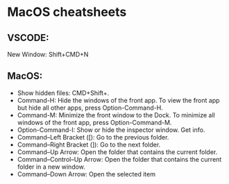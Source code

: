 # MacOS cheatsheets

## VSCODE:
New Window: Shift+CMD+N

## MacOS:
- Show hidden files: CMD+Shift+.
- Command-H: Hide the windows of the front app. To view the front app but hide all other apps, press Option-Command-H.
- Command-M: Minimize the front window to the Dock. To minimize all windows of the front app, press Option-Command-M.
- Option-Command-I: Show or hide the inspector window. Get info.
- Command–Left Bracket ([): Go to the previous folder.
- Command–Right Bracket (]): Go to the next folder.
- Command–Up Arrow: Open the folder that contains the current folder.
- Command–Control–Up Arrow: Open the folder that contains the current folder in a new window.
- Command–Down Arrow: Open the selected item